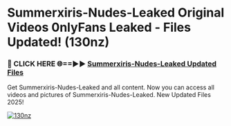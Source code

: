 # Summerxiris-Nudes-Leaked Original Videos 0nlyFans Leaked - Files Updated! (130nz)

<h3>🔴 CLICK HERE 🌐==►► <a href="https://tinyurl.com/4mcuefdz" rel="nofollow">Summerxiris-Nudes-Leaked Updated Files</a></h3>

Get Summerxiris-Nudes-Leaked and all content. Now you can access all videos and pictures of Summerxiris-Nudes-Leaked. New Updated Files 2025!

[![130nz](https://i.imgur.com/StAQSOY.gif)](https://tinyurl.com/4mcuefdz)
